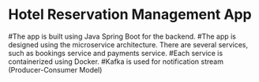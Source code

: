 # Hotel Reservation Management App

#The app is built using Java Spring Boot for the backend.
#The app is designed using the microservice architecture. There are several services, such as bookings service and payments service.
#Each service is containerized using Docker.
#Kafka is used for notification stream (Producer-Consumer Model)
